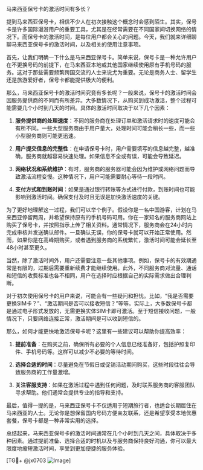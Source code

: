 马来西亚保号卡的激活时间有多长？

提到马来西亚保号卡，相信不少人在初次接触这个概念时会感到陌生。其实，保号卡是许多国际漫游用户的重要工具，尤其是在经常需要在不同国家间切换网络的情况下。而保号卡的激活时间，是每位用户都会关心的问题。今天，我们就来详细聊聊马来西亚保号卡的激活时间，以及相关的使用注意事项。

首先，让我们明确一下什么是马来西亚保号卡。简单来说，保号卡是一种允许用户在不更换号码的前提下，在马来西亚本地或其他国家继续使用原有手机号码的服务。这对于那些需要频繁跨国交流的人士来说尤为重要。无论是商务人士、留学生还是旅游爱好者，保号卡都能提供极大的便利。

那么，马来西亚保号卡的激活时间究竟有多长呢？一般来说，保号卡的激活时间会因服务提供商的不同而有所差异。大多数情况下，从购买到成功激活，整个过程可能需要几个小时到几天的时间。具体的激活时间取决于以下几个因素：

1. **服务提供商的处理速度**：不同的服务商在处理订单和激活请求时的速度可能会有所不同。一些大型服务商由于用户量大，处理时间可能会稍长一些，而一些小型服务商则可能更迅速。

2. **用户提交信息的完整性**：在申请保号卡时，用户需要填写的信息越完整，越准确，服务商就越容易快速处理。如果信息不全或有误，可能会导致延迟。

3. **网络状况和系统维护**：有时，服务商的服务器可能会因为维护或网络问题而导致激活流程变慢。这种情况下，用户可能需要耐心等待一段时间。

4. **支付方式和到账时间**：如果是通过银行转账等方式进行付款，到账时间也可能影响到激活时间。确保支付及时且无误是加快激活速度的关键。

为了更好地理解这一过程，我们可以举个例子。假设你是一名中国游客，计划在马来西亚停留两周，并希望保持原有的手机号码可用。你在一家知名的服务商网站上购买了保号卡，并按照指示上传了相关资料。通常情况下，服务商会在24小时内完成审核并发送确认邮件。一旦确认无误，你的保号卡就可以开始正常使用。然而，如果你是在高峰期购买，或者遇到服务商的系统繁忙，激活时间可能会延长至48小时甚至更久。

当然，除了激活时间外，用户还需要注意一些其他事项。例如，保号卡的有效期通常是有限的，过期后需要重新续费才能继续使用。此外，不同服务商对流量、通话和短信的收费标准也各不相同，用户在选择时应根据自己的实际需求做出合理判断。

对于初次使用保号卡的用户来说，可能会有一些疑问和担忧。比如，“我是否需要更换SIM卡？”、“激活期间是否可以接收短信？”等等。实际上，大多数保号卡都是通过电子形式发放的，无需更换实体SIM卡即可激活。至于短信接收问题，一般情况下，只要网络连接正常，激活期间是可以收到短信的。

那么，如何才能更快地激活保号卡呢？这里有一些建议可以帮助你提高效率：

1. **提前准备**：在购买之前，确保所有必要的个人信息已经准备好，包括护照复印件、手机号码等。这样可以减少不必要的等待时间。

2. **选择合适的时间**：尽量避免在节假日或促销活动期间购买，这些时段往往会导致服务商的工作量激增。

3. **关注客服支持**：如果在激活过程中遇到任何问题，及时联系服务商的客服团队寻求帮助。他们通常会提供专业的指导和支持。

最后，值得一提的是，马来西亚保号卡不仅适用于短期旅行者，也适合长期居住在马来西亚的人士。无论你是想保留国内号码方便亲友联系，还是希望享受本地优惠套餐，保号卡都是一种非常实用的选择。

总结起来，马来西亚保号卡的激活时间通常在几个小时到几天之间，具体取决于多种因素。通过提前准备、选择合适的时机以及与服务商保持良好沟通，你可以最大限度地缩短激活时间，享受到更加便捷的服务体验。

[TG💪+ @jx0703 ![Image](https://github.com/user-attachments/assets/dbca1d08-cadb-493c-b0ec-ad6f7a83f270)]